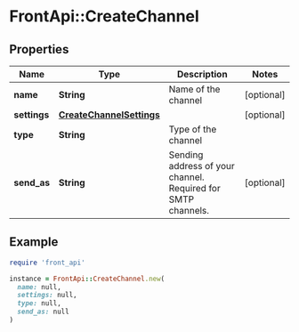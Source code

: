 # FrontApi::CreateChannel

## Properties

| Name | Type | Description | Notes |
| ---- | ---- | ----------- | ----- |
| **name** | **String** | Name of the channel | [optional] |
| **settings** | [**CreateChannelSettings**](CreateChannelSettings.md) |  | [optional] |
| **type** | **String** | Type of the channel |  |
| **send_as** | **String** | Sending address of your channel. Required for SMTP channels. | [optional] |

## Example

```ruby
require 'front_api'

instance = FrontApi::CreateChannel.new(
  name: null,
  settings: null,
  type: null,
  send_as: null
)
```

